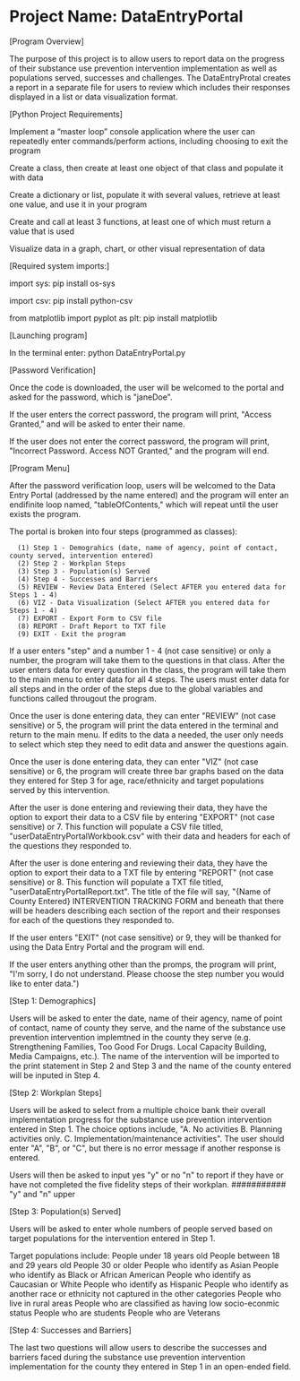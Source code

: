 # Project Name: DataEntryPortal

[Program Overview]

  The purpose of this project is to allow users to report data on the progress of their substance use prevention intervention implementation as well as populations served, successes and challenges. The DataEntryProtal creates a report in a separate file for users to review which includes their responses displayed in a list or data visualization format. 



[Python Project Requirements]

  Implement a “master loop” console application where the user can repeatedly enter commands/perform actions, including choosing to exit the program

  Create a class, then create at least one object of that class and populate it with data

  Create a dictionary or list, populate it with several values, retrieve at least one value, and use it in your program

  Create and call at least 3 functions, at least one of which must return a value that is used

  Visualize data in a graph, chart, or other visual representation of data



[Required system imports:]

  import sys:
      pip install os-sys

  import csv:
      pip install python-csv
  
  from matplotlib import pyplot as plt:
      pip install matplotlib



[Launching program]

  In the terminal enter:
      python DataEntryPortal.py



[Password Verification]

  Once the code is downloaded, the user will be welcomed to the portal and asked for the password, which is "janeDoe".  
  
  If the user enters the correct password, the program will print, "Access Granted," and will be asked to enter their name.
  
  If the user does not enter the correct password, the program will print, "Incorrect Password. Access NOT Granted," and the program will end.
  


[Program Menu]

  After the password verification loop, users will be welcomed to the Data Entry Portal (addressed by the name entered) and the program will enter an endifinite loop named, "tableOfContents," which will repeat until the user exists the program.

  The portal is broken into four steps (programmed as classes): 

      (1) Step 1 - Demograhics (date, name of agency, point of contact, county served, intervention entered)
      (2) Step 2 - Workplan Steps
      (3) Step 3 - Population(s) Served
      (4) Step 4 - Successes and Barriers
      (5) REVIEW - Review Data Entered (Select AFTER you entered data for Steps 1 - 4) 
      (6) VIZ - Data Visualization (Select AFTER you entered data for Steps 1 - 4)
      (7) EXPORT - Export Form to CSV file
      (8) REPORT - Draft Report to TXT file
      (9) EXIT - Exit the program  
      
  If a user enters "step" and a number 1 - 4 (not case sensitive) or only a number, the program will take them to the questions in that class. After the user enters data for every question in the class, the program will take them to the main menu to enter data for all 4 steps.  The users must enter data for all steps and in the order of the steps due to the global variables and functions called througout the program.  

  Once the user is done entering data, they can enter "REVIEW" (not case sensitive) or 5, the program will print the data entered in the terminal and return to the main menu.  If edits to the data a needed, the user only needs to select which step they need to edit data and answer the questions again. 

  Once the user is done entering data, they can enter "VIZ" (not case sensitive) or 6, the program will create three bar graphs based on the data they entered for Step 3 for age, race/ethnicity and target populations served by this intervention. 

  After the user is done entering and reviewing their data, they have the option to export their data to a CSV file by entering "EXPORT" (not case sensitive) or 7.  This function will populate a CSV file titled, "userDataEntryPortalWorkbook.csv" with their data and headers for each of the questions they responded to. 

  After the user is done entering and reviewing their data, they have the option to export their data to a TXT file by entering "REPORT" (not case sensitive) or 8.  This function will populate a TXT file titled, "userDataEntryPortalReport.txt".  The title of the file will say, "{Name of County Entered} INTERVENTION TRACKING FORM and beneath that there will be headers describing each section of the report and their responses for each of the questions they responded to. 

  If the user enters "EXIT" (not case sensitive) or 9, they will be thanked for using the Data Entry Portal and the program will end.  
  
  If the user enters anything other than the promps, the program will print, "I'm sorry, I do not understand. Please choose the step number you would like to enter data.")
  


[Step 1: Demographics]  

  Users will be asked to enter the date, name of their agency, name of point of contact, name of county they serve, and the name of the substance use prevention intervention implemtned in the county they serve (e.g. Strengthening Families, Too Good For Drugs. Local Capacity Building, Media Campaigns, etc.).  The name of the intervention will be imported to the print statement in Step 2 and Step 3 and the name of the county entered will be inputed in Step 4. 
  
 

[Step 2: Workplan Steps]

  Users will be asked to select from a multiple choice bank their overall implementation progress for the substance use prevention intervention entered in Step 1.  The choice options include, "A. No activities B. Planning activities only. C. Implementation/maintenance activities". The user should enter "A", "B", or "C", but there is no error message if another response is entered. 

  Users will then be asked to input yes "y" or no "n" to report if they have or have not completed the five fidelity steps of their workplan.
  ########### "y" and "n" upper



[Step 3: Population(s) Served] 

Users will be asked to enter whole numbers of people served based on target populations for the intervention entered in Step 1.

Target populations include: 
    People under 18 years old 
    People between 18 and 29 years old
    People 30 or older 
    People who identify as Asian
    People who identify as Black or African American
    People who identify as Caucasian or White
    People who identify as Hispanic
    People who identify as another race or ethnicity not captured in the other categories
    People who live in rural areas 
    People who are classified as having low socio-econmic status
    People who are students
    People who are Veterans



[Step 4: Successes and Barriers]  

  The last two questions will allow users to describe the successes and barriers faced during the substance use prevention intervention implementation for the county they entered in Step 1 in an open-ended field.  
